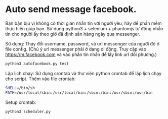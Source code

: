 # Auto send message facebook.

Bạn bận bịu vì không có thời gian nhắn tin với người yêu, hãy để phần mềm thực hiện giúp bạn.
Sử dụng python3 + selenium + phantomjs tự động nhắn tin cho người ấy theo giờ đã định sẵn
hàng ngày qua messenger.

Sử dụng:
Thay đổi username, password, và url messenger của người đó ở file config.
(Chú ý url messenger phải ở dạng di động. Truy cập vào https://m.facebook.com 
và vào phần tin nhắn để lấy link url đối phương.)


```bash
python3 autofacebook.py test
```
Lập lịch chạy:
Sử dụng crontab và thư viện python crontab để lập lịch chạy cho script.
Thêm vào file crontab:

```bash
SHELL=/bin/sh
PATH=/usr/local/sbin:/usr/local/bin:/sbin:/bin:/usr/sbin:/usr/bin
```
Setup crontab:
```bash
python3 scheduler.py
```
